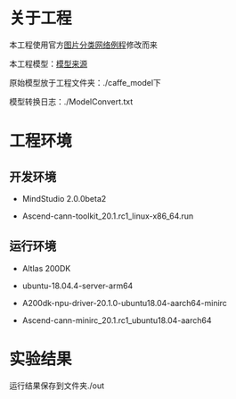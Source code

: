 # 关于工程

本工程使用官方[图片分类网络例程](https://gitee.com/ascend/samples/tree/master/classification/for_atlas200dk_1.7x.0.0_c++)修改而来

本工程模型：[模型来源](https://gitee.com/zeusees/Mobilenet-SSD-License-Plate-Detection)

原始模型放于工程文件夹：./caffe_model下

模型转换日志：./ModelConvert.txt

# 工程环境

## 开发环境

- MindStudio 2.0.0beta2

- Ascend-cann-toolkit_20.1.rc1_linux-x86_64.run

## 运行环境

- Altlas 200DK

- ubuntu-18.04.4-server-arm64

- A200dk-npu-driver-20.1.0-ubuntu18.04-aarch64-minirc

- Ascend-cann-minirc_20.1.rc1_ubuntu18.04-aarch64

# 实验结果

运行结果保存到文件夹./out

